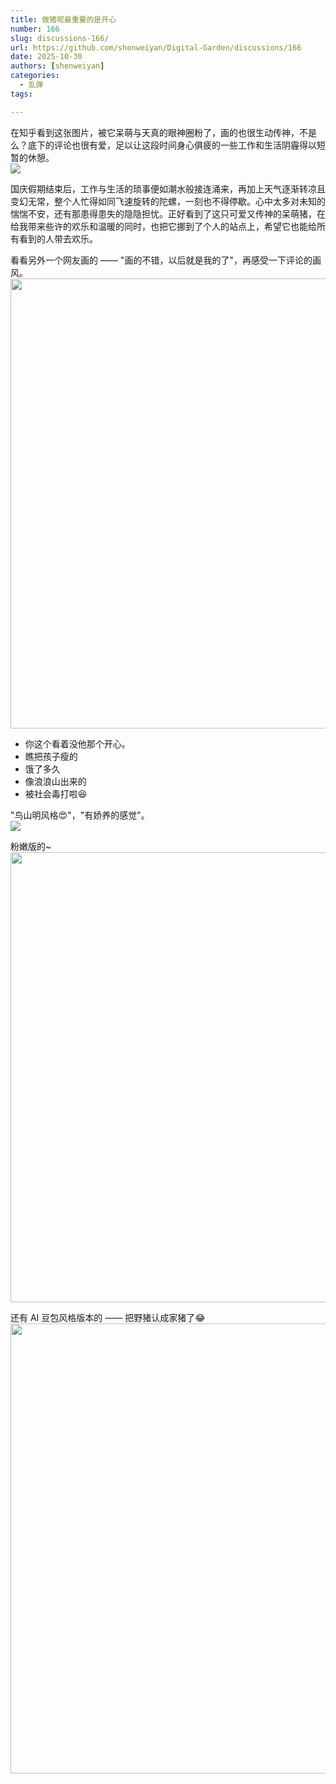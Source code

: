 ```yaml
---
title: 做猪呢最重要的是开心
number: 166
slug: discussions-166/
url: https://github.com/shenweiyan/Digital-Garden/discussions/166
date: 2025-10-30
authors: [shenweiyan]
categories: 
  - 乱弹
tags: 

---
```


在知乎看到这张图片，被它呆萌与天真的眼神圈粉了，画的也很生动传神，不是么？底下的评论也很有爱，足以让这段时间身心俱疲的一些工作和生活阴霾得以短暂的休憩。     
![](https://kg.weiyan.cc/2025/10/happy-pig.webp)

<!-- more -->

国庆假期结束后，工作与生活的琐事便如潮水般接连涌来，再加上天气逐渐转凉且变幻无常，整个人忙得如同飞速旋转的陀螺，一刻也不得停歇。心中太多对未知的惴惴不安，还有那患得患失的隐隐担忧。正好看到了这只可爱又传神的呆萌猪，在给我带来些许的欢乐和温暖的同时，也把它挪到了个人的站点上，希望它也能给所有看到的人带去欢乐。

看看另外一个网友画的 —— "画的不错，以后就是我的了"，再感受一下评论的画风。     
<img src='https://kg.weiyan.cc/2025/10/happy-pig-2.jpg' width=720>  
        
- 你这个看着没他那个开心。     
- 瞧把孩子瘦的     
- 饿了多久     
- 像浪浪山出来的     
- 被社会毒打啦😆     

"鸟山明风格😍"，"有娇养的感觉"。          
![](https://kg.weiyan.cc/2025/10/happy-pig-3.jpg)

粉嫩版的~     
<img src="https://kg.weiyan.cc/2025/10/happy-pig-4.png" width=720>

还有 AI 豆包风格版本的 —— 把野猪认成家猪了😂     
<img src="https://kg.weiyan.cc/2025/10/doubao-happy-pig.png" width=720>


<script src="https://giscus.app/client.js"
	data-repo="shenweiyan/Digital-Garden"
	data-repo-id="R_kgDOKgxWlg"
	data-mapping="number"
	data-term="166"
	data-reactions-enabled="1"
	data-emit-metadata="0"
	data-input-position="bottom"
	data-theme="light"
	data-lang="zh-CN"
	crossorigin="anonymous"
	async>
</script>
